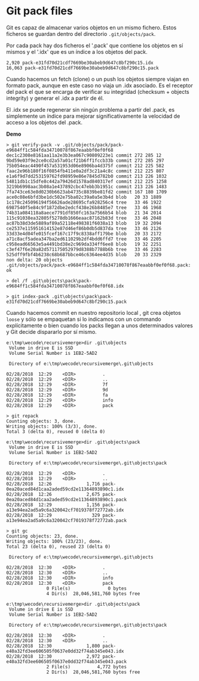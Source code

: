 # Git pack files

 Git es capaz de almacenar varios objetos en un mismo fichero. Estos ficheros se guardan dentro del directorio `.git/objects/pack`.
 
 Por cada pack hay dos ficheros el '.pack' que contiene los objetos en sí mismos y el '.idx' que es un índice a los objetos del pack.
 
  ```
  2,920 pack-e31fd70d21cdf7669be30abeb9d647c8bf290c15.idx
16,063 pack-e31fd70d21cdf7669be30abeb9d647c8bf290c15.pack
 ```
 
 Cuando hacemos un fetch (clone) o un push los objetos siempre viajan en formato pack, aunque en este caso no viaja un .idx asociado. Es el receptor del pack el que se encarga de verificar su integridad (checksum + objects integrity) y generar el .idx a partir de él.
 
 El .idx se puede regenerar sin ningún problema a partir del .pack, es simplemente un índice para mejorar significativamente la velocidad de acceso a los objetos del .pack.

**Demo**
```
> git verify-pack -v .git/objects/pack/pack-e9684ff1c584fda34710078f867eaabbf0ef0f68
dec1c2308e8161aa11a2e3b3ea067c90809223e1 commit 272 285 12
9bd59e03f9e2ce0cd2a57a01cf21b6ff1fccb33b commit 272 285 297
75b054eac4490f457a531953d06e8906ba4d375f commit 212 225 582
faac2e96b180f16f0854fb411e0a2df3c21a4c8c commit 212 225 807
e1a6f9d7dd253159762fd98959e86e7845d782b0 commit 213 226 1032
54811db1c15dfe8c442a79426d1578ad840317ef commit 212 225 1258
3219b6998aac3b08a1e437892cbc47ebb3b1951c commit 213 226 1483
7fa743ce63e8d0230b6623ab4735c8839be81fd2 commit 167 180 1709
ace0c08e6bfd3be1dc502e75ba02c39a0a5e3b4d blob   20 33 1889
1c178c245096194f56626ade28695cfa928256c4 tree   33 46 1922
6987540f5e84c9f1872dbe2edcf438e26b8485e7 tree   33 46 1968
74b31a084118a8aece7791df850fc163a7566b54 blob   21 34 2014
115c91038ea32805f5278db1666eaac87162b83d tree   33 46 2048
ac87b38d3de5889af89a52118e498381f6038a13 blob   19 32 2094
ce2537e115951614152e87d46ef86b0db5d837da tree   33 46 2126
33d33e4d04fe015fcef167c17f9c8338aff179be blob   20 33 2172
a71c8acf5adea347ba2ed611029b2df4bdd6ffd7 tree   33 46 2205
c958ead66563e5a4491bd38e2c969da334ff6ee8 blob   19 32 2251
c3ef47f6e20a82d571175052979d8388b7788b6b tree   33 46 2283
525dff9fbf4b6238c68b687bbce46c6364ee4d35 blob   20 33 2329
non delta: 20 objects
.git/objects/pack/pack-e9684ff1c584fda34710078f867eaabbf0ef0f68.pack: ok

> del /f .git\objects\pack\pack-e9684ff1c584fda34710078f867eaabbf0ef0f68.idx

> git index-pack .git\objects\pack\pack-e31fd70d21cdf7669be30abeb9d647c8bf290c15.pack
```

Cuando hacemos commit en nuestro repositorio local , git crea objetos `loose` y sólo se empaquetan si lo indicamos con un commando explícitamente o bien cuando los packs llegan a unos determinados valores y Git decide dispararlo por sí mismo.

```
e:\tmp\wecode\recursivemerge>dir .git\objects
 Volume in drive E is SSD
 Volume Serial Number is 1EB2-5AD2

 Directory of e:\tmp\wecode\recursivemerge\.git\objects

02/28/2018  12:29    <DIR>          .
02/28/2018  12:29    <DIR>          ..
02/28/2018  12:29    <DIR>          7f
02/28/2018  12:29    <DIR>          9d
02/28/2018  12:29    <DIR>          fa
02/28/2018  12:29    <DIR>          info
02/28/2018  12:29    <DIR>          pack

> git repack
Counting objects: 3, done.
Writing objects: 100% (3/3), done.
Total 3 (delta 0), reused 0 (delta 0)

e:\tmp\wecode\recursivemerge>dir .git\objects\pack
 Volume in drive E is SSD
 Volume Serial Number is 1EB2-5AD2

 Directory of e:\tmp\wecode\recursivemerge\.git\objects\pack

02/28/2018  12:29    <DIR>          .
02/28/2018  12:29    <DIR>          ..
02/28/2018  12:26             1,716 pack-0ea20aced84d1caa2aded59cd2e11364893890c1.idx
02/28/2018  12:26             2,675 pack-0ea20aced84d1caa2aded59cd2e11364893890c1.pack
02/28/2018  12:29             1,156 pack-a13e94ea2ad5a9c6a320042cf7019378f72772ab.idx
02/28/2018  12:29               329 pack-a13e94ea2ad5a9c6a320042cf7019378f72772ab.pack

> git gc
Counting objects: 23, done.
Writing objects: 100% (23/23), done.
Total 23 (delta 0), reused 23 (delta 0)

 Directory of e:\tmp\wecode\recursivemerge\.git\objects

02/28/2018  12:30    <DIR>          .
02/28/2018  12:30    <DIR>          ..
02/28/2018  12:30    <DIR>          info
02/28/2018  12:30    <DIR>          pack
               0 File(s)              0 bytes
               4 Dir(s)  28,046,581,760 bytes free

e:\tmp\wecode\recursivemerge>dir .git\objects\pack
 Volume in drive E is SSD
 Volume Serial Number is 1EB2-5AD2

 Directory of e:\tmp\wecode\recursivemerge\.git\objects\pack

02/28/2018  12:30    <DIR>          .
02/28/2018  12:30    <DIR>          ..
02/28/2018  12:30             1,800 pack-e40a32fd3ee606505f0637e0dd32f74ab345e043.idx
02/28/2018  12:30             2,972 pack-e40a32fd3ee606505f0637e0dd32f74ab345e043.pack
               2 File(s)          4,772 bytes
               2 Dir(s)  28,046,581,760 bytes free               
```
